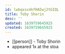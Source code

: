 ```yaml
---
id: lwbqxsx4kfHA5wj2tGIQL
title: Toby Shorin
desc: ''
updated: 1639759645925
created: 1639759645925
---
```



- [[person]] - Toby Shorin
- appeared 1x at the stoa
